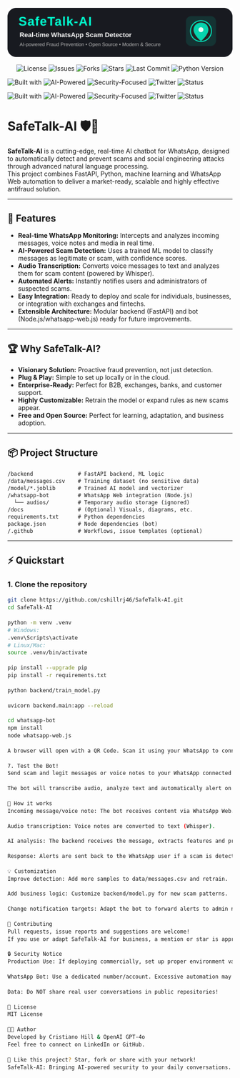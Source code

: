 <p align="center">
  <img src=".github/banner-safetalk-ai.svg" alt="SafeTX-AI Banner" width="600"/>
</p>

<p align="center">
  <img alt="License" src="https://img.shields.io/badge/license-MIT-brightgreen">
  <img alt="Issues" src="https://img.shields.io/github/issues/cshillrj46/SafeTX-AI?color=informational">
  <img alt="Forks" src="https://img.shields.io/github/forks/cshillrj46/SafeTX-AI?style=social">
  <img alt="Stars" src="https://img.shields.io/github/stars/cshillrj46/SafeTX-AI?style=social">
  <img alt="Last Commit" src="https://img.shields.io/github/last-commit/cshillrj46/SafeTX-AI?color=blueviolet">
  <img alt="Python Version" src="https://img.shields.io/badge/python-3.10+-blue">

  ![Built with](https://img.shields.io/badge/Built%20with-FastAPI%20%7C%20React%20%7C%20Tailwind-blueviolet)
  ![AI-Powered](https://img.shields.io/badge/AI-Powered-blue)
  ![Security-Focused](https://img.shields.io/badge/Security-Focused-critical)
  ![Twitter](https://img.shields.io/badge/Twitter-%40SafeTalkAI-blue?logo=twitter)
  ![Status](https://img.shields.io/badge/Status-Stable-brightgreen)
</p>

![Built with](https://img.shields.io/badge/Built%20with-FastAPI%20%7C%20React%20%7C%20Tailwind-blueviolet)
![AI-Powered](https://img.shields.io/badge/AI-Powered-blue)
![Security-Focused](https://img.shields.io/badge/Security-Focused-critical)
![Twitter](https://img.shields.io/badge/Twitter-%40SafeTalkAI-blue?logo=twitter)
![Status](https://img.shields.io/badge/Status-Stable-brightgreen)


# SafeTalk-AI 🛡️🤖

**SafeTalk-AI** is a cutting-edge, real-time AI chatbot for WhatsApp, designed to automatically detect and prevent scams and social engineering attacks through advanced natural language processing.  
This project combines FastAPI, Python, machine learning and WhatsApp Web automation to deliver a market-ready, scalable and highly effective antifraud solution.

---

## 🚀 Features

- **Real-time WhatsApp Monitoring:** Intercepts and analyzes incoming messages, voice notes and media in real time.
- **AI-Powered Scam Detection:** Uses a trained ML model to classify messages as legitimate or scam, with confidence scores.
- **Audio Transcription:** Converts voice messages to text and analyzes them for scam content (powered by Whisper).
- **Automated Alerts:** Instantly notifies users and administrators of suspected scams.
- **Easy Integration:** Ready to deploy and scale for individuals, businesses, or integration with exchanges and fintechs.
- **Extensible Architecture:** Modular backend (FastAPI) and bot (Node.js/whatsapp-web.js) ready for future improvements.

---

## 🏆 Why SafeTalk-AI?

- **Visionary Solution:** Proactive fraud prevention, not just detection.
- **Plug & Play:** Simple to set up locally or in the cloud.
- **Enterprise-Ready:** Perfect for B2B, exchanges, banks, and customer support.
- **Highly Customizable:** Retrain the model or expand rules as new scams appear.
- **Free and Open Source:** Perfect for learning, adaptation, and business adoption.

---

## 📦 Project Structure
```
/backend              # FastAPI backend, ML logic
/data/messages.csv    # Training dataset (no sensitive data)
/model/*.joblib       # Trained AI model and vectorizer
/whatsapp-bot         # WhatsApp Web integration (Node.js)
  └── audios/         # Temporary audio storage (ignored)
/docs                 # (Optional) Visuals, diagrams, etc.
requirements.txt      # Python dependencies
package.json          # Node dependencies (bot)
/.github              # Workflows, issue templates (optional)
```
---

## ⚡️ Quickstart

### 1. Clone the repository

```bash
git clone https://github.com/cshillrj46/SafeTalk-AI.git
cd SafeTalk-AI

python -m venv .venv
# Windows:
.venv\Scripts\activate
# Linux/Mac:
source .venv/bin/activate

pip install --upgrade pip
pip install -r requirements.txt

python backend/train_model.py

uvicorn backend.main:app --reload

cd whatsapp-bot
npm install
node whatsapp-web.js

A browser will open with a QR Code. Scan it using your WhatsApp to connect the bot.

7. Test the Bot!
Send scam and legit messages or voice notes to your WhatsApp connected to the bot.

The bot will transcribe audio, analyze text and automatically alert on any suspicious content.

🧠 How it works
Incoming message/voice note: The bot receives content via WhatsApp Web.

Audio transcription: Voice notes are converted to text (Whisper).

AI analysis: The backend receives the message, extracts features and predicts scam/legitimate status.

Response: Alerts are sent back to the WhatsApp user if a scam is detected, with details and confidence score.

💡 Customization
Improve detection: Add more samples to data/messages.csv and retrain.

Add business logic: Customize backend/model.py for new scam patterns.

Change notification targets: Adapt the bot to forward alerts to admin numbers, emails or external APIs.

🤝 Contributing
Pull requests, issue reports and suggestions are welcome!
If you use or adapt SafeTalk-AI for business, a mention or star is appreciated.

🔒 Security Notice
Production Use: If deploying commercially, set up proper environment variables, secure endpoints, and never expose sensitive training data.

WhatsApp Bot: Use a dedicated number/account. Excessive automation may risk account ban.

Data: Do NOT share real user conversations in public repositories!

📄 License
MIT License

👨‍💻 Author
Developed by Cristiano Hill & OpenAI GPT-4o
Feel free to connect on LinkedIn or GitHub.

📣 Like this project? Star, fork or share with your network!
SafeTalk-AI: Bringing AI-powered security to your daily conversations.

